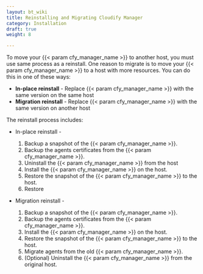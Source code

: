 ```yaml
---
layout: bt_wiki
title: Reinstalling and Migrating Cloudify Manager
category: Installation
draft: true
weight: 8

---
```


To move your {{< param cfy_manager_name >}} to another host, you must use same process as a reinstall. One reason to migrate is to move your {{< param cfy_manager_name >}} to a host with more resources. You can do this in one of these ways:

* **In-place reinstall** - Replace {{< param cfy_manager_name >}} with the same version on the same host
* **Migration reinstall** - Replace {{< param cfy_manager_name >}} with the same version on another host

The reinstall process includes:

* In-place reinstall -

  1. Backup a snapshot of the {{< param cfy_manager_name >}}.
  1. Backup the agents certificates from the {{< param cfy_manager_name >}}.
  1. Uninstall the {{< param cfy_manager_name >}} from the host
  1. Install the {{< param cfy_manager_name >}} on the host.
  1. Restore the snapshot of the {{< param cfy_manager_name >}} to the host.
  1. Restore

* Migration reinstall -

  1. Backup a snapshot of the {{< param cfy_manager_name >}}.
  1. Backup the agents certificates from the {{< param cfy_manager_name >}}.
  1. Install the {{< param cfy_manager_name >}} on the host.
  1. Restore the snapshot of the {{< param cfy_manager_name >}} to the host.
  1. Migrate agents from the old {{< param cfy_manager_name >}}.
  1. (Optional) Uninstall the {{< param cfy_manager_name >}} from the original host. 
